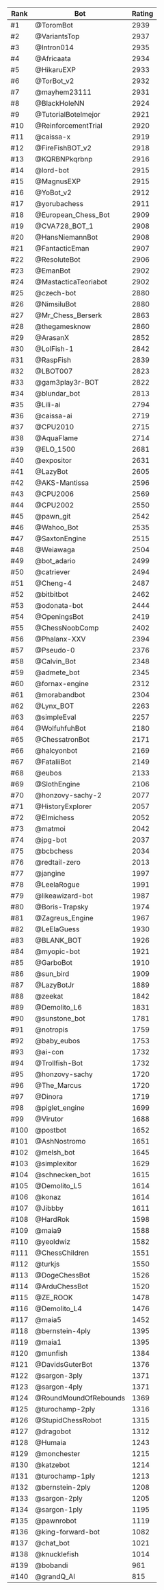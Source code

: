 Rank|Bot|Rating
---|---|---
#1|@ToromBot|2939
#2|@VariantsTop|2937
#3|@Intron014|2935
#4|@Africaata|2934
#5|@HikaruEXP|2933
#6|@TorBot_v2|2932
#7|@mayhem23111|2931
#8|@BlackHoleNN|2924
#9|@TutorialBotelmejor|2921
#10|@ReinforcementTrial|2920
#11|@caissa-x|2919
#12|@FireFishBOT_v2|2918
#13|@KQRBNPkqrbnp|2916
#14|@lord-bot|2915
#15|@MagnusEXP|2915
#16|@YoBot_v2|2912
#17|@yorubachess|2911
#18|@European_Chess_Bot|2909
#19|@CVA728_BOT_1|2908
#20|@HansNiemannBot|2908
#21|@FantacticEman|2907
#22|@ResoluteBot|2906
#23|@EmanBot|2902
#24|@MastacticaTeoriabot|2902
#25|@czech-bot|2880
#26|@NimsiluBot|2880
#27|@Mr_Chess_Berserk|2863
#28|@thegamesknow|2860
#29|@ArasanX|2852
#30|@LolFish-1|2842
#31|@RaspFish|2839
#32|@LBOT007|2823
#33|@gam3play3r-BOT|2822
#34|@blundar_bot|2813
#35|@Lili-ai|2794
#36|@caissa-ai|2719
#37|@CPU2010|2715
#38|@AquaFlame|2714
#39|@ELO_1500|2681
#40|@expositor|2631
#41|@LazyBot|2605
#42|@AKS-Mantissa|2596
#43|@CPU2006|2569
#44|@CPU2002|2550
#45|@pawn_git|2542
#46|@Wahoo_Bot|2535
#47|@SaxtonEngine|2515
#48|@Weiawaga|2504
#49|@bot_adario|2499
#50|@catriever|2494
#51|@Cheng-4|2487
#52|@bitbitbot|2462
#53|@odonata-bot|2444
#54|@OpeningsBot|2419
#55|@ChessNoobComp|2402
#56|@Phalanx-XXV|2394
#57|@Pseudo-0|2376
#58|@Calvin_Bot|2348
#59|@admete_bot|2345
#60|@fornax-engine|2312
#61|@morabandbot|2304
#62|@Lynx_BOT|2263
#63|@simpleEval|2257
#64|@WolfuhfuhBot|2180
#65|@ChessatronBot|2171
#66|@halcyonbot|2169
#67|@FataliiBot|2149
#68|@eubos|2133
#69|@SlothEngine|2106
#70|@honzovy-sachy-2|2077
#71|@HistoryExplorer|2057
#72|@Elmichess|2052
#73|@matmoi|2042
#74|@jpg-bot|2037
#75|@bcbchess|2034
#76|@redtail-zero|2013
#77|@jangine|1997
#78|@LeelaRogue|1991
#79|@likeawizard-bot|1987
#80|@Boris-Trapsky|1974
#81|@Zagreus_Engine|1967
#82|@LeElaGuess|1930
#83|@BLANK_BOT|1926
#84|@myopic-bot|1921
#85|@GarboBot|1910
#86|@sun_bird|1909
#87|@LazyBotJr|1889
#88|@zeekat|1842
#89|@Demolito_L6|1831
#90|@sunstone_bot|1781
#91|@notropis|1759
#92|@baby_eubos|1753
#93|@ai-con|1732
#94|@Trollfish-Bot|1732
#95|@honzovy-sachy|1720
#96|@The_Marcus|1720
#97|@Dinora|1719
#98|@piglet_engine|1699
#99|@Virutor|1688
#100|@postbot|1652
#101|@AshNostromo|1651
#102|@melsh_bot|1645
#103|@simplexitor|1629
#104|@schnecken_bot|1615
#105|@Demolito_L5|1614
#106|@konaz|1614
#107|@Jibbby|1611
#108|@HardRok|1598
#109|@maia9|1588
#110|@yeoldwiz|1582
#111|@ChessChildren|1551
#112|@turkjs|1550
#113|@DogeChessBot|1526
#114|@ArduChessBot|1520
#115|@ZE_ROOK|1478
#116|@Demolito_L4|1476
#117|@maia5|1452
#118|@bernstein-4ply|1395
#119|@maia1|1395
#120|@munfish|1384
#121|@DavidsGuterBot|1376
#122|@sargon-3ply|1371
#123|@sargon-4ply|1371
#124|@RoundMoundOfRebounds|1369
#125|@turochamp-2ply|1316
#126|@StupidChessRobot|1315
#127|@dragobot|1312
#128|@Humaia|1243
#129|@monchester|1215
#130|@katzebot|1214
#131|@turochamp-1ply|1213
#132|@bernstein-2ply|1208
#133|@sargon-2ply|1205
#134|@sargon-1ply|1195
#135|@pawnrobot|1119
#136|@king-forward-bot|1082
#137|@chat_bot|1021
#138|@knucklefish|1014
#139|@bobandi|961
#140|@grandQ_AI|815

